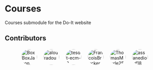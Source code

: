 # Courses

Courses submodule for the Do-It website

## Contributors

<style>
.contributor {
    display: flex;
    flex-direction: column;
    align-items: center;
    text-decoration: none;
}

.contributor-icon {
    width: 50px;
    height: 50px;
    border-radius: 50%;
    margin: 5px;
}
</style>


<div style="display: flex; flex-wrap: wrap; gap: 10px; justify-content: center; align-items: center;">
    <a href="https://github.com/BoxBoxJason" class="contributor"><img src="https://avatars.githubusercontent.com/u/62643679?v=4" title="BoxBoxJason" class="contributor-icon"></a>
    <a href="https://github.com/alouradou" class="contributor"><img src="https://avatars.githubusercontent.com/u/18040415?v=4" title="alouradou" class="contributor-icon"></a>
    <a href="https://github.com/tesdt-ecm-3" class="contributor"><img src="https://avatars.githubusercontent.com/u/144914029?v=4" title="tesdt-ecm-3" class="contributor-icon"></a>
    <a href="https://github.com/FrancoisBrucker" class="contributor"><img src="https://avatars.githubusercontent.com/u/1096186?v=4" title="FrancoisBrucker" class="contributor-icon"></a>
    <a href="https://github.com/ThomasMerle25" class="contributor"><img src="https://avatars.githubusercontent.com/u/180412921?v=4" title="ThomasMerle25" class="contributor-icon"></a>
    <a href="https://github.com/assanediouf18" class="contributor"><img src="https://avatars.githubusercontent.com/u/40470847?v=4" title="assanediouf18" class="contributor-icon"></a>
</div>
